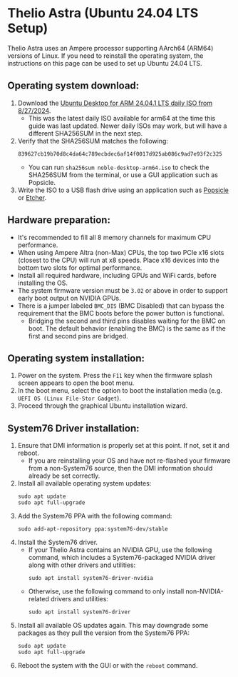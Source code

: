 # Thelio Astra (Ubuntu 24.04 LTS Setup)

Thelio Astra uses an Ampere processor supporting AArch64 (ARM64) versions of Linux. If you need to reinstall the operating system, the instructions on this page can be used to set up Ubuntu 24.04 LTS.

## Operating system download:

1. Download the [Ubuntu Desktop for ARM 24.04.1 LTS daily ISO from 8/27/2024](https://apt.pop-os.org/iso/ubuntu-24.04-arm64-20240827.iso).
    - This was the latest daily ISO available for arm64 at the time this guide was last updated. Newer daily ISOs may work, but will have a different SHA256SUM in the next step.
2. Verify that the SHA256SUM matches the following:
    ```
    839627cb19b70d8c4da64c789ecbdec6af14f0017d925ab086c9ad7e93f2c325
    ```
    - You can run `sha256sum noble-desktop-arm64.iso` to check the SHA256SUM from the terminal, or use a GUI application such as Popsicle.
3. Write the ISO to a USB flash drive using an application such as [Popsicle](https://github.com/pop-os/popsicle/releases) or [Etcher](https://etcher.io).

## Hardware preparation:

- It's recommended to fill all 8 memory channels for maximum CPU performance.
- When using Ampere Altra (non-Max) CPUs, the top two PCIe x16 slots (closest to the CPU) will run at x8 speeds. Place x16 devices into the bottom two slots for optimal performance.
- Install all required hardware, including GPUs and WiFi cards, before installing the OS.
- The system firmware version must be `3.02` or above in order to support early boot output on NVIDIA GPUs.
- There is a jumper labeled `BMC_DIS` (BMC Disabled) that can bypass the requirement that the BMC boots before the power button is functional.
    - Bridging the second and third pins disables waiting for the BMC on boot. The default behavior (enabling the BMC) is the same as if the first and second pins are bridged.

## Operating system installation:

1. Power on the system. Press the `F11` key when the firmware splash screen appears to open the boot menu.
2. In the boot menu, select the option to boot the installation media (e.g. `UEFI OS (Linux File-Stor Gadget`).
3. Proceed through the graphical Ubuntu installation wizard.

## System76 Driver installation:

1. Ensure that DMI information is properly set at this point. If not, set it and reboot.
    - If you are reinstalling your OS and have not re-flashed your firmware from a non-System76 source, then the DMI information should already be set correctly.
2. Install all available operating system updates:
    ```
    sudo apt update
    sudo apt full-upgrade    
    ```
2. Add the System76 PPA with the following command:
    ```
    sudo add-apt-repository ppa:system76-dev/stable
    ```
3. Install the System76 driver.
    - If your Thelio Astra contains an NVIDIA GPU, use the following command, which includes a System76-packaged NVIDIA driver along with other drivers and utilities:
        ```
        sudo apt install system76-driver-nvidia
        ```
    - Otherwise, use the following command to only install non-NVIDIA-related drivers and utilities:
        ```
        sudo apt install system76-driver
        ```
4. Install all available OS updates again. This may downgrade some packages as they pull the version from the System76 PPA:
    ```
    sudo apt update
    sudo apt full-upgrade
    ```
5. Reboot the system with the GUI or with the `reboot` command.